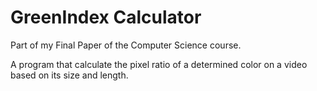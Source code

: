 # GreenIndex Calculator

Part of my Final Paper of the Computer Science course.

A program that calculate the pixel ratio of a determined color on a video based on its size and length.
